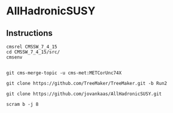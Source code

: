 # AllHadronicSUSY

## Instructions

```
cmsrel CMSSW_7_4_15
cd CMSSW_7_4_15/src/
cmsenv


git cms-merge-topic -u cms-met:METCorUnc74X

git clone https://github.com/TreeMaker/TreeMaker.git -b Run2

git clone https://github.com/jovankaas/AllHadronicSUSY.git

scram b -j 8
```
